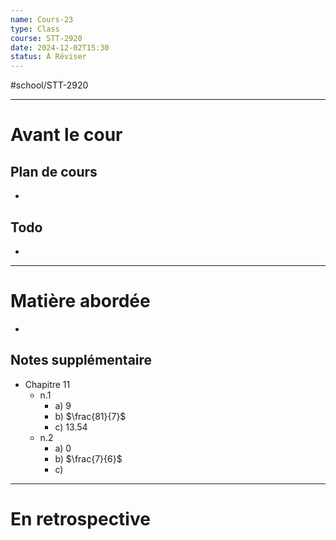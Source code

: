 ```yaml
---
name: Cours-23
type: Class
course: STT-2920
date: 2024-12-02T15:30
status: À Réviser
---
```

#school/STT-2920 
***
# Avant le cour
## Plan de cours
- 

## Todo
- 

---
# Matière abordée

- 

## Notes supplémentaire

- Chapitre 11
	- n.1
		- a) $9$
		- b) $\frac{81}{7}$
		- c) $13.54$
	- n.2
		- a) $0$
		- b) $\frac{7}{6}$
		- c) 

---
# En retrospective

